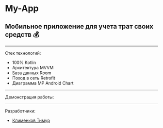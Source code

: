 # My-App
## Мобильное приложение для учета трат своих средств :moneybag:
____
Стек технологий:
- 100% Kotlin
- Архитектура MVVM
- База данных Room
- Поход в сеть Retrofit
- Диаграмма MP Android Chart
____
Демонстрация работы:


____

Разработчики:

- [Клименков Тимур](https://github.com/Klimptoon)
